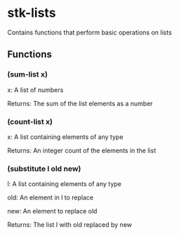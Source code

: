 # stk-lists

Contains functions that perform basic operations on lists

## Functions

### (sum-list x)

x: A list of numbers

Returns: The sum of the list elements as a number

### (count-list x)

x: A list containing elements of any type

Returns: An integer count of the elements in the list

### (substitute l old new)

l: A list containing elements of any type

old: An element in l to replace

new: An element to replace old

Returns: The list l with old replaced by new
